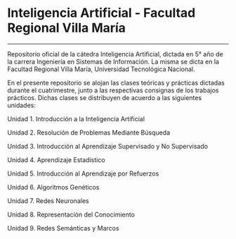 # Inteligencia Artificial - Facultad Regional Villa María
---

Repositorio oficial de la cátedra Inteligencia Artificial, dictada en 5° año de la carrera Ingeniería en Sistemas de Información. La misma se dicta en la Facultad Regional Villa María, Universidad Tecnológica Nacional.

En el presente repositorio se alojan las clases teóricas y prácticas dictadas durante el cuatrimestre, junto a las respectivas consignas de los trabajos prácticos. Dichas clases se distribuyen de acuerdo a las siguientes unidades:

Unidad 1. Introducción a la Inteligencia Artificial

Unidad 2. Resolución de Problemas Mediante Búsqueda

Unidad 3. Introducción al Aprendizaje Supervisado y No Supervisado

Unidad 4. Aprendizaje Estadístico

Unidad 5. Introducción al Aprendizaje por Refuerzos

Unidad 6. Algoritmos Genéticos

Unidad 7. Redes Neuronales

Unidad 8. Representación del Conocimiento

Unidad 9. Redes Semánticas y Marcos
